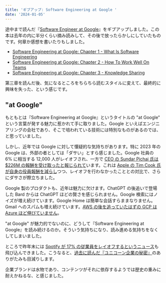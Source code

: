 ```yaml
---
title: 'ギブアップ: Software Engineering at Google '
date: '2024-01-05'
---
```


途中まで読んだ『[Software Engineer at Google](https://learning.oreilly.com/library/view/software-engineering-at/9781492082781/)』をギブアップしました。この本は去年の内に半分くらい摘み読みして、その後で放ったらかしにしていたものです。何章か感想を書いたりもしました。

* [Software Engineering at Google: Chapter 1 - What Is Software Engineering](https://mahata.vercel.app/posts/2023-02-06-software-engineering-at-google-chapter1-what-is-software-engineering)
* [Software Engineering at Google: Chapter 2 - How To Work Well On Teams](https://mahata.vercel.app/posts/2023-02-10-software-engineering-at-google-chapter2-how-to-work-well-on-teams)
* [Software Engineering at Google: Chapter 3 - Knowledge Sharing](https://mahata.vercel.app/posts/2023-02-14-software-engineering-at-google-chapter3-knowledge-sharing)

第三章を読んだ後、気になるところをちらちら読むスタイルに変えて、最終的に興味を失った、という感じです。

## "at Google"

もともとは『Software Engineering at Google』というタイトルの "at Google" という言葉が発する魅力に惹かれて手に取りました。Google といえばエンジニアリングの会社であり、そこで培われている技術には特別なものがあるのでは、と思っていました。

しかし、近年では Google に対して懐疑的な気持ちがあります。特に 2023 年の Google は、外部の者としては「ダサい」とすら感じました。Google 社員の 6% に相当する 12,000 人がレイオフされ、一方で [CEO の Sundar Pichai 氏は $226M の報酬を受け取ったと報じられて](https://www.cnbc.com/2023/05/03/google-employees-complain-about-ceo-sundar-pichais-pay-raise.html)います。これは [Apple の Tim Cook 氏が自身の役員報酬を減らし](https://www.cnbc.com/2023/01/12/apple-ceo-tim-cook-receives-a-40percent-pay-cut-after-shareholder-vote.html)つつ、レイオフを行わなかったこととの対比で、さらにダサさが際立ちました。

Google 製のプロダクトも、近年は魅力に欠けます。ChatGPT の後追いで登場した Bard からは ChatGPT ほどの賢さを感じられません。Google 検索にはノイズが増え続けています。Google Home は簡単な会話すらままなりません。Gmail へのスパムも増え続けています。[AWS の後を追っていたはずの GCP は Azure ほど伸びていません](https://www.publickey1.jp/blog/24/publickeyit2024azureaws_it.html)。

"at Google" が魅力的でないのに、どうして『Software Engineering at Google』を読み続けるのか。そういう気持ちになり、読み進める気持ちをなくしてしまいました。

ところで昨年末には [Spotify が 17% の従業員をレイオフするというニュース](https://www.cnbc.com/2023/12/04/spotify-to-lay-off-17percent-of-employees-ceo-daniel-ek-says.html)も飛び込んできました。こうなると、[過去に読んだ『ユニコーン企業の秘密』](https://mahata.gitlab.io/post/2021-06-18-unicorn-kigyo-no-himitsu/)のありがたみも目減りします。

企業ブランドは水物であり、コンテンツがそれに依存するようでは歴史の重みに耐えかねるな、と感じました。
